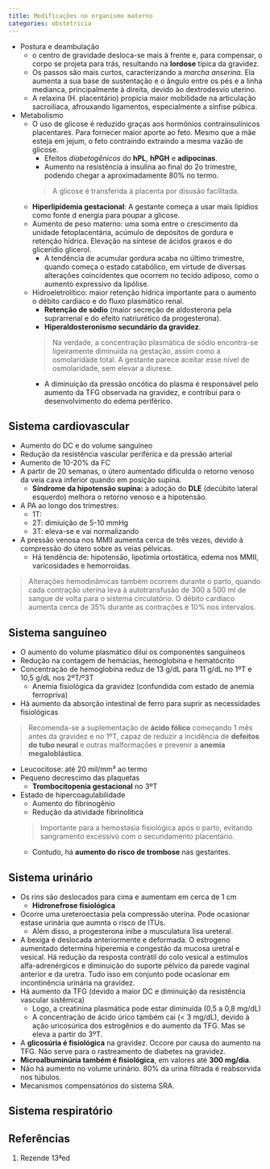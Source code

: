 ```yaml
---
title: Modificações no organismo materno
categories: obstetricia
---
```


* Postura e deambulação
  * o centro de gravidade desloca-se mais à frente e, para compensar, o corpo se projeta para trás, resultando na **lordose** típica da gravidez.
  * Os passos são mais curtos, caracterizando a _marcha anserina_. Ela aumenta a sua base de sustentação e o ângulo entre os pés e a linha medianca, principalmente à direita, devido ào dextrodesvio uterino.
  * A relaxina (H. placentário) propicia maior mobilidade na articulação sacroilíaca, afrouxando ligamentos, especialmente a sínfise púbica.
* Metabolismo
  * O uso de glicose é reduzido graças aos hormônios contrainsulínicos placentares. Para fornecer maior aporte ao feto. Mesmo que a mãe esteja em jejum, o feto contraindo extraindo a mesma vazão de glicose.
    * Efeitos _diabetogênicos_ do **hPL**, **hPGH** e **adipocinas**.
    * Aumento na resistência à insulina ao final do 2o trimestre, podendo chegar a aproximadamente 80% no termo.
    > A glicose é transferida à placenta por disusão facilitada.
  * **Hiperlipidemia gestacional**: A gestante começa a usar mais lipídios como fonte d energia para poupar a glicose.
  * Aumento de peso materno: uma soma entre o crescimento da unidade fetoplacentária, acúmulo de depósitos de gordura e retenção hídrica. Elevação na síntese de ácidos graxos e do glicerídio glicerol.
    * A tendência de acumular gordura acaba no último trimestre, quando começa o estado catabólico, em virtude de diversas alterações coincidentes que ocorrem no tecido adiposo, como o aumento expressivo da lipólise.
  * Hidroeletrolítico: maior retenção hídrica importante para o aumento o débito cardíaco e do fluxo plasmático renal.
    * **Retenção de sódio** (maior secreção de aldosterona pela suprarrenal e do efeito natriurético da progesterona).
    * **Hiperaldosteronismo secundário da gravidez**.
    > Na verdade, a concentração plasmática de sódio encontra-se ligeiramente diminuída na gestação, assim como a osmolaridade total. A gestante parece aceitar esse nível de osmolaridade, sem elevar a diurese.
    * A diminuição da pressão oncótica do plasma é responsável pelo aumento da TFG observada na gravidez, e contribui para o desenvolvimento do edema periférico.

## Sistema cardiovascular
* Aumento do DC e do volume sanguíneo
* Redução da resistência vascular periférica e da pressão arterial
* Aumento de 10-20% da FC
* A partir de 20 semanas, o útero aumentado dificulda o retorno venoso da veia cava inferior quando em posição supina.
  * **Síndrome da hipotensão supina:** a adoção do **DLE** (decúbito lateral esquerdo) melhora o retorno venoso e a hipotensão.
* A PA ao longo dos trimestres:
  * 1T:
  * 2T: dimiuição de 5-10 mmHg
  * 3T: eleva-se e vai normalizando
* A pressão venosa nos MMII aumenta cerca de três vezes, devido à compressão do útero sobre as veias pélvicas.
  * Há tendência de: hipotensão, lipotimia ortostática, edema nos MMII, varicosidades e hemorroidas.

> Alterações hemodinâmicas também ocorrem durante o parto, quando cada contração uterina leva à autotransfusão de 300 a 500 ml de sangue de volta para o sistema circulatório. O débito cardíaco aumenta cerca de 35% durante as contrações e 10% nos intervalos.

## Sistema sanguíneo
* O aumento do volume plasmático dilui os componentes sanguíneos
* Redução na contagem de hemácias, hemoglobina e hematócrito
* Concentração de hemoglobina reduz de 13 g/dL para 11 g/dL no 1ºT e 10,5 g/dL nos 2ºT/º3T
  * Anemia fisiológica da gravidez (confundida com estado de anemia ferropriva)
* Há aumento da absorção intestinal de ferro para suprir as necessidades fisiológicas

> Recomenda-se a suplementação de **ácido fólico** começando 1 mês antes da gravidez e no 1ºT, capaz de reduzir a incidência de **defeitos do tubo neural** e outras malformações e prevenir a **anemia megaloblástica**.

* Leucocitose: até 20 mil/mm³ ao termo
* Pequeno decrescimo das plaquetas
  * **Trombocitopenia gestacional** no 3ºT
* Estado de hipercoagulabilidade
  * Aumento do fibrinogênio
  * Redução da atividade fibrinolítica
  > Importante para a hemostasia fisiológica após o parto, evitando sangramento excessivo com o secundamento placentário.
  * Contudo, há **aumento do risco de trombose** nas gestantes.

## Sistema urinário
* Os rins são deslocados para cima e aumentam em cerca de 1 cm
  * **Hidronefrose fisiológica**
* Ocorre uma ureteroectasia pela compressão uterina. Pode ocasionar estase urinária que aumnta o risco de ITUs.
  * Além disso, a progesterona inibe a musculatura lisa ureteral.
* A bexiga é deslocada anteriormente e deformada. O estrogeno aumentado determina hiperemia e congestão da mucosa uretral e vesical. Há redução da resposta contrátil do colo vesical a estímulos alfa-adrenérgicos e diminuição do suporte pélvico da parede vaginal anterior e da uretra. Tudo isso em conjunto pode ocasionar em incontinência urinária na gravidez.
* Há aumento da TFG (devido a maior DC e diminuição da resistência vascular sistêmica)
  * Logo, a creatinina plasmática pode estar diminuída (0,5 a 0,8 mg/dL)
  * A concentração de ácido úrico também cai (< 3 mg/dL), devido à ação uricosúrica dos estrogênios e do aumento da TFG. Mas se eleva a partir do 3ºT.
* A **glicosúria é fisiológica** na gravidez. Occore por causa do aumento na TFG. Não serve para o rastreamento de diabetes na gravidez.
* **Microalbuminúria também é fisiológica**, em valores até **300 mg/dia**.
* Não há aumento no volume urinário. 80% da urina filtrada é reabsorvida nos túbulos.
* Mecanismos compensatórios do sistema SRA.

## Sistema respiratório


## Referências
1. Rezende 13ªed
